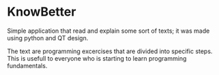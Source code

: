 # KnowBetter
Simple application that read and explain some sort of texts; it was made using python and QT design.

The text are programming excercises that are divided into specific steps. This is usefull to everyone who is starting to learn programming fundamentals.
